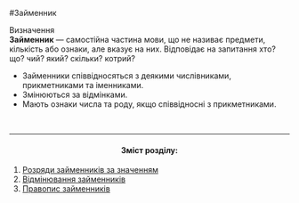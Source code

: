 #Займенник

<div class="eoz-wrap">
<span class="eoz">Визначення</span>
<div class="eoz-text">
<strong>Займенник</strong> — самостiйна частина мови, що не називає предмети, кiлькiсть або ознаки, але вказує на них. Вiдповiдає на запитання <span class="p1">хто? що? чий? який? скiльки? котрий?</span>
</div>
</div>


<ul>
<li>Займенники спiввiдносяться з деякими числiвниками, прикметниками та iменниками.</li>
<li>Змiнюються за вiдмiнками.</li>
<li>Мають ознаки числа та роду, якщо спiввiдноснi з прикметниками.</li>
</ul>


<br>
<hr>
<center><h4>Зміст розділу:</h4></center>

1. [Розряди займенникiв за значенням](rozryadi_zaimennikiv_za_znachennyam.md)
2. [Вiдмiнювання займенникiв](vidminuvannya_zaimennikiv.md)
3. [Правопис займенникiв](pravopis_zaimennikiv.md)